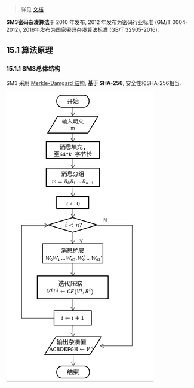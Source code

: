 > 详见 [文档](../../docs/SHA1%20and%20SM3%20implement.pdf)

**SM3密码杂凑算法**于 2010 年发布, 2012 年发布为密码行业标准 (GM/T 0004-2012), 2016年发布为国家密码杂凑算法标准 (GB/T 32905-2016).

## 15.1 算法原理

### 15.1.1 SM3总体结构

SM3 采用 [Merkle-Damgard 结构](迭代型散列函数.md), **基于 SHA-256**, 安全性和SHA-256相当. 

![|300](../../attach/Pasted%20image%2020230521151524.png)

